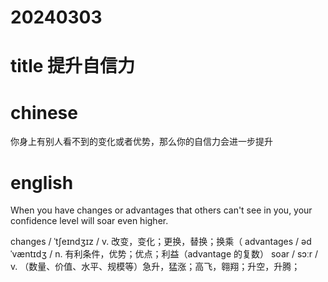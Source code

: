
# 20240303

# title 提升自信力

# chinese 
你身上有别人看不到的变化或者优势，那么你的自信力会进一步提升

# english
When you have changes or advantages that others can't see in you, your confidence level will soar even higher.

changes / ˈtʃeɪndʒɪz / v.  改变，变化；更换，替换；换乘（
advantages / ədˈvæntɪdʒ / n.  有利条件，优势；优点；利益（advantage 的复数）
soar / sɔːr / v.  （数量、价值、水平、规模等）急升，猛涨；高飞，翱翔；升空，升腾；

